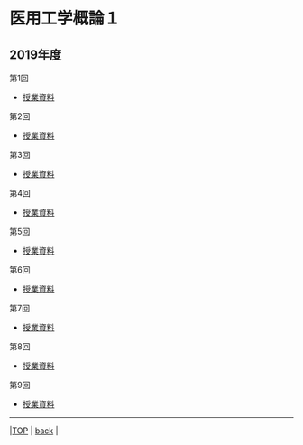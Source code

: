 # 医用工学概論１
## 2019年度

第1回  
* [授業資料](attached/lecture1.pdf)  

第2回  
* [授業資料](attached/lecture2.pdf)  

第3回  
* [授業資料](attached/lecture3.pdf)  

第4回  
* [授業資料](attached/lecture4.pdf)  

第5回  
* [授業資料](attached/lecture5.pdf)  

第6回  
* [授業資料](attached/lecture6.pdf)  

第7回  
* [授業資料](attached/lecture7.pdf)  

第8回  
* [授業資料](attached/lecture8.pdf)  

第9回  
* [授業資料](attached/lecture9.pdf)  

---
  
|[TOP](https://naoki-sh.github.io/) | [back](../) |
